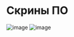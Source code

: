 # Скрины ПО
![image](https://github.com/ditclay/Diplom/assets/59621706/d3047efb-18e8-4b5d-a75c-905fb7eadaaf)
![image](https://github.com/ditclay/Diplom/assets/59621706/afe769ca-4b83-4592-82bd-41989d898332)


